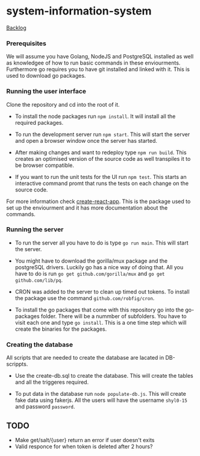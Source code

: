 # system-information-system

[Backlog](https://shonei.github.io/student-information-system/)

### Prerequisites

We will assume you have Golang, NodeJS and PostgreSQL installed as well as knowledgee of how to run basic commands in these enviourments. Furthermore go requires you to have git installed and linked with it. This is used to download go packages.

### Running the user interface

Clone the repository and cd into the root of it.

- To install the node packages run `npm install`. It will install all the required packages. 

- To run the development server run `npm start`. This will start the server and open a browser window once the server has started.

- After making changes and want to redeploy type `npm run build`. This creates an optimised version of the source code as well transpiles it to be browser compatible.

- If you want to run the unit tests for the UI run `npm test`. This starts an interactive command promt that runs the tests on each change on the source code. 

For more information check [create-react-app](https://github.com/facebookincubator/create-react-app). This is the package used to set up the enviourment and it has more documentation about the commands. 

### Running the server

- To run the server all you have to do is type `go run main`. This will start the server.

- You might have to download the gorilla/mux package and the postgreSQL drivers. Luckily go has a nice way of doing that. All you have to do is run `go get github.com/gorilla/mux` and `go get github.com/lib/pq`.

- CRON was added to the server to clean up timed out tokens. To install the package use the command
 `github.com/robfig/cron`.

- To install the go packages that come with this repository go into the go-packages folder. There will be a nummber of subfolders. You have to visit each one and type `go install`. This is a one time step which will create the binaries for the packages.

### Creating the database

All scripts that are needed to create the database are lacated in DB-scrippts.

- Use the create-db.sql to create the database. This will create the tables and all the triggeres required.

- To put data in the database run `node populate-db.js`. This will create fake data using fakerjs. All the users will have the username `shyl0-15` and password `password`.


## TODO
- Make get/salt/{user} return an error if user doesn't exits
- Valid responce for when token is deleted after 2 hours?